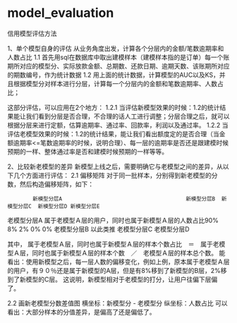 # model_evaluation
信用模型评估方法

1、单个模型自身的评估
从业务角度出发，计算各个分层内的金额/笔数逾期率和人数占比
1.1 首先用sql在数据库中取出建模样本（建模样本指的是订单）每一个账期所对应的模型分、实际放款金额、总期数、还款日期、逾期天数、该账期所对应的期数编号，作为统计数据
1.2 用上面的统计数据，计算模型的AUC以及KS，并且根据模型分对样本进行分层，计算每一个分层内的金额和笔数逾期率、人数占比；

这部分评估，可以应用在2个地方：
1.2.1 当评估新模型效果的时候：1.2的统计结果能让我们看到分层是否合理，不合理的话人工进行调整；分层合理之后，就可以根据分层来进行定额，估算逾期率、通过率、回款率，利润以及通过率。
1.2.2 当评估老模型效果的时候：1.2的统计结果，能让我们看出额度定的是否合理（当金额逾期率<=笔数逾期率的时候，说明合理）、每一层的逾期率是否还是跟建模时候预期的一样、整体通过率是否和建模时候预期的一样等等。

2、比较新老模型的差异
新模型上线之后，需要明确它与老模型之间的差异，从以下几个方面进行评估：
2.1 偏移矩阵
对于同一批样本，分别得到新老模型的分数，然后构造偏移矩阵，如下：

            新模型分层A  　　　　　　　　　　　　　　　　　　　　    新模型分层B  新模型分层C  新模型分层D 新模型分层E
老模型分层A  属于老模型Ａ层的用户，同时也属于新模型Ａ层的人数占比90%　   8%           2%           0%       0%
老模型分层B  以此类推
老模型分层C
老模型分层D

其中， 属于老模型Ａ层，同时也属于新模型Ａ层的样本个数占比　＝　属于老模型Ａ层，同时也属于新模型Ａ层的样本个数　／　老模型Ａ层的样本总个数。
能看出：使用新模型之后，每一层人数的偏移变化，例如上例，原本属于老模型Ａ层的用户，有９０％还是属于新模型的A层，但是有8%移到了新模型的B层，2%移到了新模型的C层。
这说明，新模型相对于老模型的打分，让用户往偏下层偏了。

2.2 画新老模型分数差值图
横坐标：新模型分 - 老模型分
纵坐标：人数占比
可以看出：大部分样本的分值差异，是偏高了还是偏低了。
